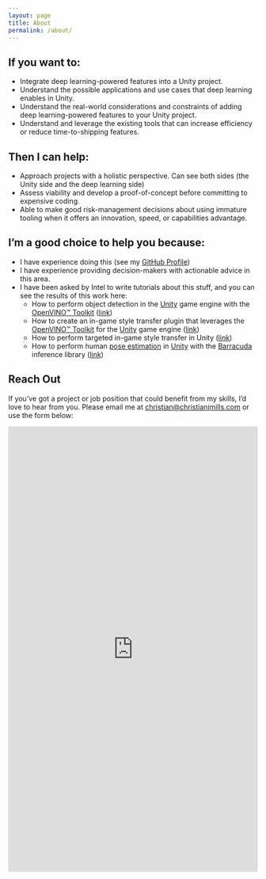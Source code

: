 ```yaml
---
layout: page
title: About
permalink: /about/
---
```




## If you want to:

- Integrate deep learning-powered features into a Unity project.
- Understand the possible applications and use cases that deep learning enables in Unity.
- Understand the real-world considerations and constraints of adding deep learning-powered features to your Unity project.
- Understand and leverage the existing tools that can increase efficiency or reduce time-to-shipping features.



## Then I can help:

- Approach projects with a holistic perspective. Can see both sides (the Unity side and the deep learning side)
- Assess viability and develop a proof-of-concept before committing to expensive coding.
- Able to make good risk-management decisions about using immature tooling when it offers an innovation, speed, or capabilities advantage.



## I’m a good choice to help you because:

- I have experience doing this (see my [GitHub Profile](https://github.com/cj-mills))
- I have experience providing decision-makers with actionable advice in this area.
- I have been asked by Intel to write tutorials about this stuff, and you can see the results of this work here:
  - How to perform object detection in the [Unity](https://unity.com/) game engine with the [OpenVINO™ Toolkit](https://www.intel.com/content/www/us/en/developer/tools/openvino-toolkit/overview.html) ([link](https://www.intel.com/content/www/us/en/developer/articles/technical/developing-openvino-object-detection-unity-setup.html))
  - How to create an in-game style transfer plugin that leverages the [OpenVINO™ Toolkit](https://www.intel.com/content/www/us/en/developer/tools/openvino-toolkit/overview.html) for the [Unity](https://unity.com/) game engine ([link](https://www.intel.com/content/www/us/en/developer/articles/training/developing-openvino-inferencing-plugin-for-unity.html))
  - How to perform targeted in-game style transfer in Unity ([link](https://www.intel.com/content/www/us/en/developer/articles/training/targeted-in-game-style-transfer-tutorial.html))
  - How to perform human [pose estimation](https://www.fritz.ai/pose-estimation/) in [Unity](https://unity.com/) with the [Barracuda](https://docs.unity3d.com/Packages/com.unity.barracuda@3.0/manual/index.html) inference library ([link](https://christianjmills.com/Barracuda-PoseNet-Tutorial-1/)) 



## Reach Out

If you’ve got a project or job position that could benefit from my skills, I’d love to hear from you. Please email me at [christian@christianjmills.com](mailto:christian@christianjmills.com) or use the form below:



<div>
<iframe  src="https://docs.google.com/forms/d/e/1FAIpQLSdcUuir-xOVAVL1hgJb-nP2tylzoOLflSvFC8j3L_MRRG6U7A/viewform?embedded=true" width="100%" height="900" frameborder="0" marginheight="0" marginwidth="0">Loading…</iframe>
</div>


<div>
<!-- Cloudflare Web Analytics --><script defer src='https://static.cloudflareinsights.com/beacon.min.js' data-cf-beacon='{"token": "56b8d2f624604c4891327b3c0d9f6703"}'></script><!-- End Cloudflare Web Analytics -->
</div>